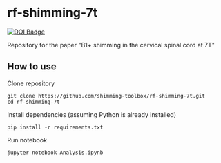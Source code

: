 # rf-shimming-7t

[![DOI Badge](https://img.shields.io/badge/DOI-10.18112%2Fopenneuro.ds004906-blue)](https://openneuro.org/datasets/ds004906)

Repository for the paper "B1+ shimming in the cervical spinal cord at 7T"

## How to use

Clone repository
~~~
git clone https://github.com/shimming-toolbox/rf-shimming-7t.git
cd rf-shimming-7t
~~~

Install dependencies (assuming Python is already installed)
~~~
pip install -r requirements.txt
~~~

Run notebook
~~~
jupyter notebook Analysis.ipynb
~~~

